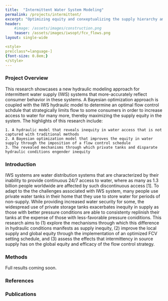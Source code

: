 ```yaml
---
title:  "Intermittent Water System Modeling"
permalink: /projects/intermittent/
excerpt: "Optimizing equity and conxeptualizing the supply hierarchy amongst consumers"
header:
    #image: /assets/images/construction.png
    teaser: /assets/images/iwsopt/fcv_flows.png
layout: single-wide

<style>
pre[class*=language-]
{font-size: 0.8em;} 
</style>
---
```




### Project Overview
This research showcases a new hydraulic modeling approach for intermittent water supply (IWS) systems that more-accurately reflect consumer behavior in these systems. A Bayesian optimization approach is coupled with the IWS hydraulic model to determine an optimal flow control schdule that strategically limits flow to some consumers in order to increase access to water for many more, thereby maximizing the supply equity in the system. The highlights of this research include: 

    1. A hydraulic model that reveals inequity in water access that is not captured with traditional methods
    2. A Bayesian optimization model that improves the equity in water supply through the imposition of a flow control schedule
    3. The revealed mechanisms through which private tanks and disparate hydraulic conditions engender inequity 


### Introduction
IWS systems are water distribution systems that are characterized by their inability to provide continuous 24/7 access to water, where as many as 1.3 billion people worldwide are affected by such discontinuous access [1]. To adapt to the the challenges associated with IWS system, many people use private water tanks in their home that they use to store water for periods of non-supply. While providing increased water security for some, the widespread use of private storage tanks exacerbates inequity in supply as those with better pressure conditions are able to consistenty replinish their tanks at the expense of those with less-favorable pressure coniditions. This research aims to (1) explore the mechanisms through which this difference in hydraulic conditions manifests as supply inequity, (2) improve the local supply and global equity through the implementation of an optimized FCV setting schedule, and (3) assess the effects that intermittency in source supply has on the global equity and efficacy of the flow control strategy.


### Methods

Full results coming soon.


### References


### Publications

